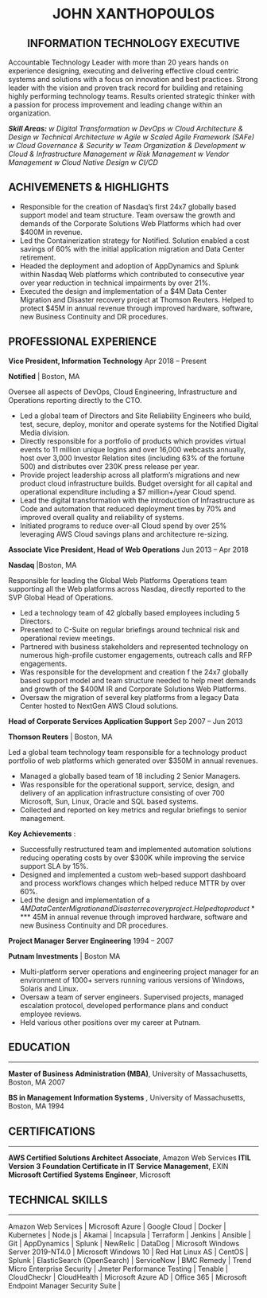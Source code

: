 # <center> JOHN XANTHOPOULOS <center>

## <center> **INFORMATION TECHNOLOGY EXECUTIVE** </center>

Accountable Technology Leader with more than 20 years hands on experience designing, executing and delivering effective cloud centric systems and solutions with a focus on innovation and best practices. Strong leader with the vision and proven track record for building and retaining highly performing technology teams. Results oriented strategic thinker with a passion for process improvement and leading change within an organization.

<em>**Skill Areas:** w Digital Transformation w DevOps w Cloud Architecture & Design w Technical Architecture w Agile w Scaled Agile Framework (SAFe) w Cloud Governance & Security w Team Organization & Development w Cloud & Infrastructure Management w Risk Management w Vendor Management w Cloud Native Design w CI/CD</em>

## **ACHIVEMENETS & HIGHLIGHTS**

- Responsible for the creation of Nasdaq’s first 24x7 globally based support model and team structure. Team oversaw the growth and demands of the Corporate Solutions Web Platforms which had over $400M in revenue.
- Led the Containerization strategy for Notified. Solution enabled a cost savings of 60% with the initial application migration and Data Center retirement.
- Headed the deployment and adoption of AppDynamics and Splunk within Nasdaq Web platforms which contributed to consecutive year over year reduction in technical impairments by over 21%.
- Executed the design and implementation of a $4M Data Center Migration and Disaster recovery project at Thomson Reuters. Helped to protect $45M in annual revenue through improved hardware, software, new Business Continuity and DR procedures.

## **PROFESSIONAL EXPERIENCE**

**Vice President, Information Technology** Apr 2018 – Present

**Notified** | Boston, MA

Oversee all aspects of DevOps, Cloud Engineering, Infrastructure and Operations reporting directly to the CTO.

- Led a global team of Directors and Site Reliability Engineers who build, test, secure, deploy, monitor and operate systems for the Notified Digital Media division.
- Directly responsible for a portfolio of products which provides virtual events to 11 million unique logins and over 16,000 webcasts annually, host over 3,000 Investor Relation sites (including 63% of the fortune 500) and distributes over 230K press release per year.
- Provide project leadership across all platform’s migrations and new product cloud infrastructure builds. Budget oversight for all capital and operational expenditure including a $7 million+/year Cloud spend.
- Lead the digital transformation with the introduction of Infrastructure as Code and automation that reduced deployment times by 70% and improved overall quality and reliability of systems.
- Initiated programs to reduce over-all Cloud spend by over 25% leveraging AWS Cloud savings plans and architecture re-sizing.

**Associate Vice President, Head of Web Operations** Jun 2013 – Apr 2018

**Nasdaq** |Boston, MA

Responsible for leading the Global Web Platforms Operations team supporting all the Web platforms across Nasdaq, directly reported to the SVP Global Head of Operations.

- Led a technology team of 42 globally based employees including 5 Directors.
- Presented to C-Suite on regular briefings around technical risk and operational review meetings.
- Partnered with business stakeholders and represented technology on numerous high-profile customer engagements, outreach calls and RFP engagements.
- Was responsible for the development and creation f the 24x7 globally based support model and team structure needed to help meet demands and growth of the $400M IR and Corporate Solutions Web Platforms.
- Oversaw the migration of several key platforms from a legacy Data Center hosted to NextGen AWS Cloud solutions.

**Head of Corporate Services Application Support** Sep 2007 – Jun 2013

**Thomson Reuters** | Boston, MA

Led a global team technology team responsible for a technology product portfolio of web platforms which generated over $350M in annual revenues.

- Managed a globally based team of 18 including 2 Senior Managers.
- Was responsible for the operational support, service, design, and delivery of an application infrastructure consisting of over 700 Microsoft, Sun, Linux, Oracle and SQL based systems.
- Collected and reported on key metrics and regular briefings to senior management.

**Key Achievements** :

- Successfully restructured team and implemented automation solutions reducing operating costs by over $300K while improving the service support SLA by 15%.
- Designed and implemented a custom web-based support dashboard and process workflows changes which helped reduce MTTR by over 60%.
- Led the design and implementation of a $4M Data Center Migration and Disaster recovery project. Helped to product **$\*\* 45M in annual revenue through improved hardware, software and new Business Continuity and DR procedures.

**Project Manager Server Engineering** 1994 – 2007

**Putnam Investments** | Boston MA

- Multi-platform server operations and engineering project manager for an environment of 1000+ servers running various versions of Windows, Solaris and Linux.
- Oversaw a team of server engineers. Supervised projects, managed escalation protocol, developed performance plans and conduct employee reviews.
- Held various other positions over my career at Putnam.

## **EDUCATION**

---

**Master of Business Administration (MBA)**, University of Massachusetts, Boston, MA 2007

**BS in Management Information Systems** _,_ University of Massachusetts, Boston, MA 1994

## **CERTIFICATIONS**

---

**AWS Certified Solutions Architect Associate**, Amazon Web Services
**ITIL Version 3 Foundation Certificate in IT Service Management**, EXIN
**Microsoft Certified Systems Engineer**, Microsoft

## **TECHNICAL SKILLS**

---

Amazon Web Services | Microsoft Azure | Google Cloud | Docker | Kubernetes | Node.js | Akamai | Incapsula | Terraform | Jenkins | Ansible | Git | AppDynamics | Splunk | NewRelic | DataDog | Microsoft Windows Server 2019-NT4.0 | Microsoft Windows 10 | Red Hat Linux AS | CentOS | Splunk | ElasticSearch (OpenSearch) | ServiceNow | BMC Remedy | Trend Micro Enterprise Security | Jmeter Performance Testing | Tenable | CloudCheckr | CloudHealth | Microsoft Azure AD | Office 365 | Microsoft Endpoint Manager Security Suite |
